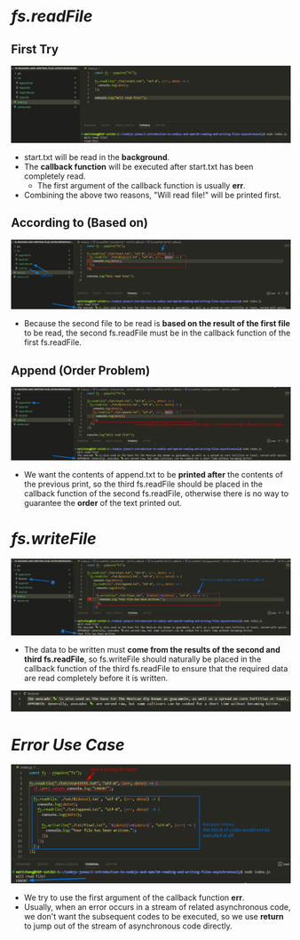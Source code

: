 # **_fs.readFile_**

## **First Try**

![Alt first try about asyn readFile ](pic/bandicam%202022-09-27%2002-29-15-173.jpg)

- start.txt will be read in the **background**.
- The **callback function** will be executed after start.txt has been completely read.
  - The first argument of the callback function is usually **err**.
- Combining the above two reasons, "Will read file!" will be printed first.

## **According to (Based on)**

![Alt use first async result to choose file to read ](pic/bandicam%202022-09-27%2002-32-14-721.jpg)

- Because the second file to be read is **based on the result of the first file** to be read, the second fs.readFile must be in the callback function of the first fs.readFile.

## **Append (Order Problem)**

![Alt append log from another txt ](pic/bandicam%202022-09-27%2002-34-43-721.jpg)

- We want the contents of append.txt to be **printed after** the contents of the previous print, so the third fs.readFile should be placed in the callback function of the second fs.readFile, otherwise there is no way to guarantee the **order** of the text printed out.

# **_fs.writeFile_**

![Alt write all logs into a file ](pic/bandicam%202022-09-27%2002-37-34-415.jpg)

- The data to be written must **come from the results of the second and third fs.readFile**, so fs.writeFile should naturally be placed in the callback function of the third fs.readFile to ensure that the required data are read completely before it is written.

![Alt content of file ](pic/bandicam%202022-09-27%2002-37-43-196.jpg)

# **_Error Use Case_**

![Alt try to use err arg ](pic/bandicam%202022-09-27%2002-41-13-475.jpg)

- We try to use the first argument of the callback function **err**.
- Usually, when an error occurs in a stream of related asynchronous code, we don't want the subsequent codes to be executed, so we use **return** to jump out of the stream of asynchronous code directly.
